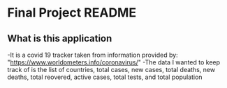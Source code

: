 # Final Project README
## What is this application
-It is a covid 19 tracker taken from information provided by: "https://www.worldometers.info/coronavirus/"
-The data I wanted to keep track of is the list of countries, total cases, new cases, total deaths, new deaths, total reovered, active cases, total tests, and total population
